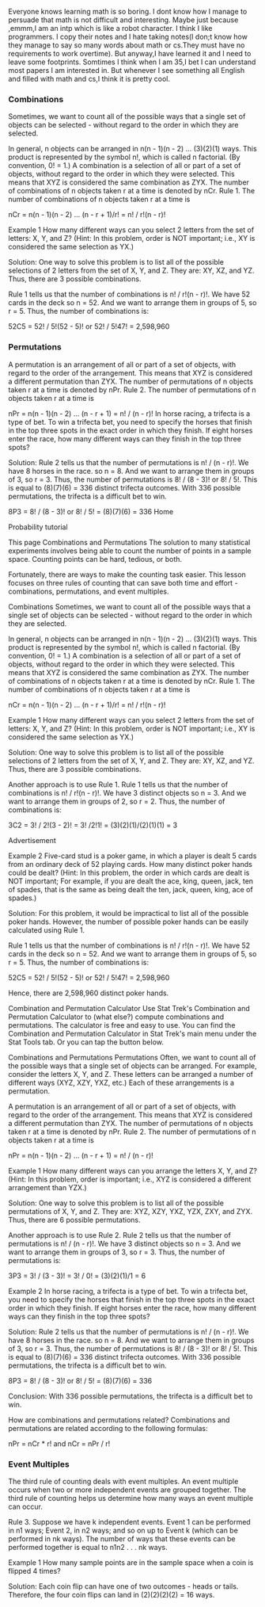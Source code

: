 Everyone knows learning math is so boring. I dont know how I manage to persuade that math is not difficult and interesting.
Maybe just because ,emmm,I am an intp which is like a robot character. I think I like programmers.
I copy their notes and I hate taking notes(I don;t know how they manage to say so many words about math or cs.They must have no requirements to work overtime).
But anyway,I have learned it and I need to leave some footprints.
Somtimes I think when I am 35,I bet I can understand most papers I am interested in.
But whenever I see something all English and filled with math and cs,I think it is pretty cool.
### Combinations
Sometimes, we want to count all of the possible ways that a single set of objects can be selected - without regard to the order in which they are selected.

In general, n objects can be arranged in n(n - 1)(n - 2) ... (3)(2)(1) ways. This product is represented by the symbol n!, which is called n factorial. (By convention, 0! = 1.)
A combination is a selection of all or part of a set of objects, without regard to the order in which they were selected. This means that XYZ is considered the same combination as ZYX.
The number of combinations of n objects taken r at a time is denoted by nCr.
Rule 1. The number of combinations of n objects taken r at a time is

nCr = n(n - 1)(n - 2) ... (n - r + 1)/r! = n! / r!(n - r)!

Example 1
How many different ways can you select 2 letters from the set of letters: X, Y, and Z? (Hint: In this problem, order is NOT important; i.e., XY is considered the same selection as YX.)

Solution: One way to solve this problem is to list all of the possible selections of 2 letters from the set of X, Y, and Z. They are: XY, XZ, and YZ. Thus, there are 3 possible combinations.

Rule 1 tells us that the number of combinations is n! / r!(n - r)!. We have 52 cards in the deck so n = 52. And we want to arrange them in groups of 5, so r = 5. Thus, the number of combinations is:

52C5 = 52! / 5!(52 - 5)! or 52! / 5!47! = 2,598,960
### Permutations
A permutation is an arrangement of all or part of a set of objects, with regard to the order of the arrangement. This means that XYZ is considered a different permutation than ZYX.
The number of permutations of n objects taken r at a time is denoted by nPr.
Rule 2. The number of permutations of n objects taken r at a time is

nPr = n(n - 1)(n - 2) ... (n - r + 1) = n! / (n - r)!
In horse racing, a trifecta is a type of bet. To win a trifecta bet, you need to specify the horses that finish in the top three spots in the exact order in which they finish. If eight horses enter the race, how many different ways can they finish in the top three spots?

Solution: Rule 2 tells us that the number of permutations is n! / (n - r)!. We have 8 horses in the race. so n = 8. And we want to arrange them in groups of 3, so r = 3. Thus, the number of permutations is 8! / (8 - 3)! or 8! / 5!. This is equal to (8)(7)(6) = 336 distinct trifecta outcomes. With 336 possible permutations, the trifecta is a difficult bet to win.

8P3 = 8! / (8 - 3)! or 8! / 5! = (8)(7)(6) = 336
Home
>
Probability tutorial
>
This page
Combinations and Permutations
The solution to many statistical experiments involves being able to count the number of points in a sample space. Counting points can be hard, tedious, or both.

Fortunately, there are ways to make the counting task easier. This lesson focuses on three rules of counting that can save both time and effort - combinations, permutations, and event multiples.

Combinations
Sometimes, we want to count all of the possible ways that a single set of objects can be selected - without regard to the order in which they are selected.

In general, n objects can be arranged in n(n - 1)(n - 2) ... (3)(2)(1) ways. This product is represented by the symbol n!, which is called n factorial. (By convention, 0! = 1.)
A combination is a selection of all or part of a set of objects, without regard to the order in which they were selected. This means that XYZ is considered the same combination as ZYX.
The number of combinations of n objects taken r at a time is denoted by nCr.
Rule 1. The number of combinations of n objects taken r at a time is

nCr = n(n - 1)(n - 2) ... (n - r + 1)/r! = n! / r!(n - r)!

Example 1
How many different ways can you select 2 letters from the set of letters: X, Y, and Z? (Hint: In this problem, order is NOT important; i.e., XY is considered the same selection as YX.)

Solution: One way to solve this problem is to list all of the possible selections of 2 letters from the set of X, Y, and Z. They are: XY, XZ, and YZ. Thus, there are 3 possible combinations.

Another approach is to use Rule 1. Rule 1 tells us that the number of combinations is n! / r!(n - r)!. We have 3 distinct objects so n = 3. And we want to arrange them in groups of 2, so r = 2. Thus, the number of combinations is:

3C2 = 3! / 2!(3 - 2)! = 3! /2!1! = (3)(2)(1)/(2)(1)(1) = 3

Advertisement

Example 2
Five-card stud is a poker game, in which a player is dealt 5 cards from an ordinary deck of 52 playing cards. How many distinct poker hands could be dealt? (Hint: In this problem, the order in which cards are dealt is NOT important; For example, if you are dealt the ace, king, queen, jack, ten of spades, that is the same as being dealt the ten, jack, queen, king, ace of spades.)

Solution: For this problem, it would be impractical to list all of the possible poker hands. However, the number of possible poker hands can be easily calculated using Rule 1.

Rule 1 tells us that the number of combinations is n! / r!(n - r)!. We have 52 cards in the deck so n = 52. And we want to arrange them in groups of 5, so r = 5. Thus, the number of combinations is:

52C5 = 52! / 5!(52 - 5)! or 52! / 5!47! = 2,598,960

Hence, there are 2,598,960 distinct poker hands.

Combination and Permutation Calculator
Use Stat Trek's Combination and Permutation Calculator to (what else?) compute combinations and permutations. The calculator is free and easy to use. You can find the Combination and Permutation Calculator in Stat Trek's main menu under the Stat Tools tab. Or you can tap the button below.

Combinations and Permutations
Permutations
Often, we want to count all of the possible ways that a single set of objects can be arranged. For example, consider the letters X, Y, and Z. These letters can be arranged a number of different ways (XYZ, XZY, YXZ, etc.) Each of these arrangements is a permutation.

A permutation is an arrangement of all or part of a set of objects, with regard to the order of the arrangement. This means that XYZ is considered a different permutation than ZYX.
The number of permutations of n objects taken r at a time is denoted by nPr.
Rule 2. The number of permutations of n objects taken r at a time is

nPr = n(n - 1)(n - 2) ... (n - r + 1) = n! / (n - r)!

Example 1
How many different ways can you arrange the letters X, Y, and Z? (Hint: In this problem, order is important; i.e., XYZ is considered a different arrangement than YZX.)

Solution: One way to solve this problem is to list all of the possible permutations of X, Y, and Z. They are: XYZ, XZY, YXZ, YZX, ZXY, and ZYX. Thus, there are 6 possible permutations.

Another approach is to use Rule 2. Rule 2 tells us that the number of permutations is n! / (n - r)!. We have 3 distinct objects so n = 3. And we want to arrange them in groups of 3, so r = 3. Thus, the number of permutations is:

3P3 = 3! / (3 - 3)! = 3! / 0! = (3)(2)(1)/1 = 6

Example 2
In horse racing, a trifecta is a type of bet. To win a trifecta bet, you need to specify the horses that finish in the top three spots in the exact order in which they finish. If eight horses enter the race, how many different ways can they finish in the top three spots?

Solution: Rule 2 tells us that the number of permutations is n! / (n - r)!. We have 8 horses in the race. so n = 8. And we want to arrange them in groups of 3, so r = 3. Thus, the number of permutations is 8! / (8 - 3)! or 8! / 5!. This is equal to (8)(7)(6) = 336 distinct trifecta outcomes. With 336 possible permutations, the trifecta is a difficult bet to win.

8P3 = 8! / (8 - 3)! or 8! / 5! = (8)(7)(6) = 336

Conclusion: With 336 possible permutations, the trifecta is a difficult bet to win.

How are combinations and permutations related?
Combinations and permutations are related according to the following formulas:

nPr = nCr * r!      and      nCr = nPr / r!

### Event Multiples
The third rule of counting deals with event multiples. An event multiple occurs when two or more independent events are grouped together. The third rule of counting helps us determine how many ways an event multiple can occur.

Rule 3. Suppose we have k independent events. Event 1 can be performed in n1 ways; Event 2, in n2 ways; and so on up to Event k (which can be performed in nk ways). The number of ways that these events can be performed together is equal to n1n2 . . . nk ways.

Example 1
How many sample points are in the sample space when a coin is flipped 4 times?

Solution: Each coin flip can have one of two outcomes - heads or tails. Therefore, the four coin flips can land in (2)(2)(2)(2) = 16 ways.
